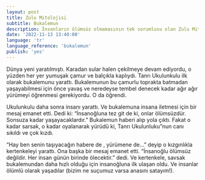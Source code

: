 ```yaml
---
layout: post
title: Zulu Mitolojisi
subtitle: Bukalemun
description: İnsanların ölümsüz olmamasının tek sorumlusu olan Zulu Mitolojisi'ndeki Bukalemun.
date: '2022-11-13 13:40:00'
language: 'tr'
language_reference: 'bukalemun'
publish: 'yes'
---
```

Dünya yeni yaratılmıştı. Karadan sular halen çekilmeye devam ediyordu, o yüzden her yer yumuşak çamur ve balçıkla kaplıydı.
Tanrı Ukulunkulu ilk olarak bukalemunu yarattı. Bukalemunun bu çamurlu toprakta batmadan yaşayabilmesi için önce yavaş ve neredeyse tembel denecek kadar ağır ağır yürümeyi öğrenmesi gerekiyordu. O da öğrendi.

Ukulunkulu daha sonra insanı yarattı. Ve bukalemuna insana iletmesi için bir mesaj emanet etti.
Dedi ki: “İnsanoğluna tez git de ki, onlar ölümsüzdür. Sonsuza kadar yaşayacaklardır.”
Bukalemun haberi alıp yola çıktı. Fakat o kadar sarsak, o kadar oyalanarak yürüdü ki, Tanrı Ukulunluku”nun canı sıkıldı ve çok kızdı.

“Hay ben senin taşıyacağın habere de , yürümene de…” deyip o kızgınlıkla kertenkeleyi yarattı. Ona başka bir mesaj emanet etti. “İnsanoğlu ölümsüz değildir. Her insan günün birinde ölecektir.” dedi.
Ve kertenkele, savsak bukalemundan daha hızlı olduğu için insanoğluna ilk ulaşan oldu.
Ve insanlar ölümlü olarak yaşadılar (bizim ne suçumuz varsa anasını satayım!).
